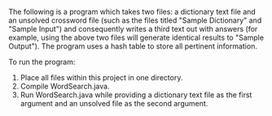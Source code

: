 The following is a program which takes two files: a dictionary text file and an unsolved crossword file (such as the files titled "Sample Dictionary" and "Sample Input") and consequently writes a third text out with answers (for example, using the above two files will generate identical results to "Sample Output"). The program uses a hash table to store all pertinent information.

To run the program:
1. Place all files within this project in one directory.
2. Compile WordSearch.java.
3. Run WordSearch.java while providing a dictionary text file as the first argument and an unsolved file as the second argument.